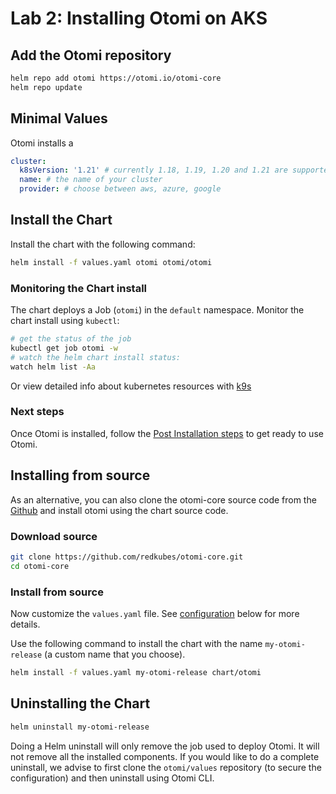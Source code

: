 # Lab 2: Installing Otomi on AKS

## Add the Otomi repository

```bash
helm repo add otomi https://otomi.io/otomi-core
helm repo update
```

## Minimal Values

Otomi installs a 

```yaml
cluster:
  k8sVersion: '1.21' # currently 1.18, 1.19, 1.20 and 1.21 are supported
  name: # the name of your cluster
  provider: # choose between aws, azure, google
```



## Install the Chart

Install the chart with the following command:

```bash
helm install -f values.yaml otomi otomi/otomi
```

### Monitoring the Chart install

The chart deploys a Job (`otomi`) in the `default` namespace. Monitor the chart install using `kubectl`:

```bash
# get the status of the job
kubectl get job otomi -w
# watch the helm chart install status:
watch helm list -Aa
```

Or view detailed info about kubernetes resources with [k9s](https://k9scli.io)

### Next steps

Once Otomi is installed, follow the [Post Installation steps](/docs/installation/post-install) to get ready to use Otomi.

## Installing from source

As an alternative, you can also clone the otomi-core source code from the [Github](https://github.com/redkubes/otomi-core) and install otomi using the chart source code.

### Download source

```bash
git clone https://github.com/redkubes/otomi-core.git
cd otomi-core
```

### Install from source

Now customize the `values.yaml` file. See [configuration](#configuring) below for more details.

Use the following command to install the chart with the name `my-otomi-release` (a custom name that you choose).

```bash
helm install -f values.yaml my-otomi-release chart/otomi
```

## Uninstalling the Chart

```bash
helm uninstall my-otomi-release
```

Doing a Helm uninstall will only remove the job used to deploy Otomi. It will not remove all the installed components. If you would like to do a complete uninstall, we advise to first clone the `otomi/values` repository (to secure the configuration) and then uninstall using Otomi CLI.
